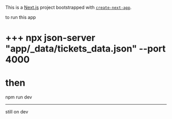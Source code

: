 This is a [Next.js](https://nextjs.org/) project bootstrapped with [`create-next-app`](https://github.com/vercel/next.js/tree/canary/packages/create-next-app).

to run this app

+++
npx json-server "app/_data/tickets_data.json" --port 4000 
===
then
===
npm run dev

___________
still on dev
